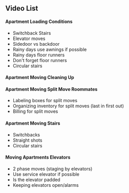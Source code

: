 ## Video List
#### Apartment Loading Conditions
* Switchback Stairs
* Elevator moves
*  Sidedoor vs backdoor
*  Rainy days use awnings if possible
*  Rainy days floor runners
*  Don't forget floor runners
*  Circular stairs

#### Apartment Moving Cleaning Up

#### Apartment Moving Split Move Roommates
* Labeling boxes for split moves
* Organizing inventory for split moves (last in first out)
* Billing for split moves

#### Apartment Moving Stairs
* Switchbacks
* Straight shots
* Circular stairs

#### Moving Apartments Elevators
* 2 phase moves (staging by elevators)
* Use service elevator if possible
* Is the elevator padded
* Keeping elevators open/alarms